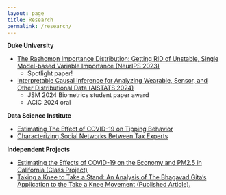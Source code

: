```yaml
---
layout: page
title: Research
permalink: /research/
---
```

**Duke University**
* [The Rashomon Importance Distribution: Getting RID of Unstable, Single Model-based Variable Importance (NeurIPS 2023)](https://openreview.net/pdf?id=TczT2jiPT5)
  - Spotlight paper!
* [Interpretable Causal Inference for Analyzing Wearable, Sensor, and Other Distributional Data (AISTATS 2024)](files/ADDMALTS.pdf)
  - JSM 2024 Biometrics student paper award
  - ACIC 2024 oral

**Data Science Institute**
* [Estimating The Effect of COVID-19 on Tipping Behavior](files/srikar_katta_gopuff_tipping.pdf)
* [Characterizing Social Networks Between Tax Experts](files/vertex_only_network.html)


**Independent Projects**
* [Estimating the Effects of COVID-19 on the Economy and PM2.5 in California (Class Project)](files/srikar_katta_effects_of_covid_co2_gdp.pdf)
* [Taking a Knee to Take a Stand: An Analysis of The Bhagavad Gita’s Application to the Take a Knee Movement (Published Article).](https://doi.org/10.15367/pj.v5i1.153) 
